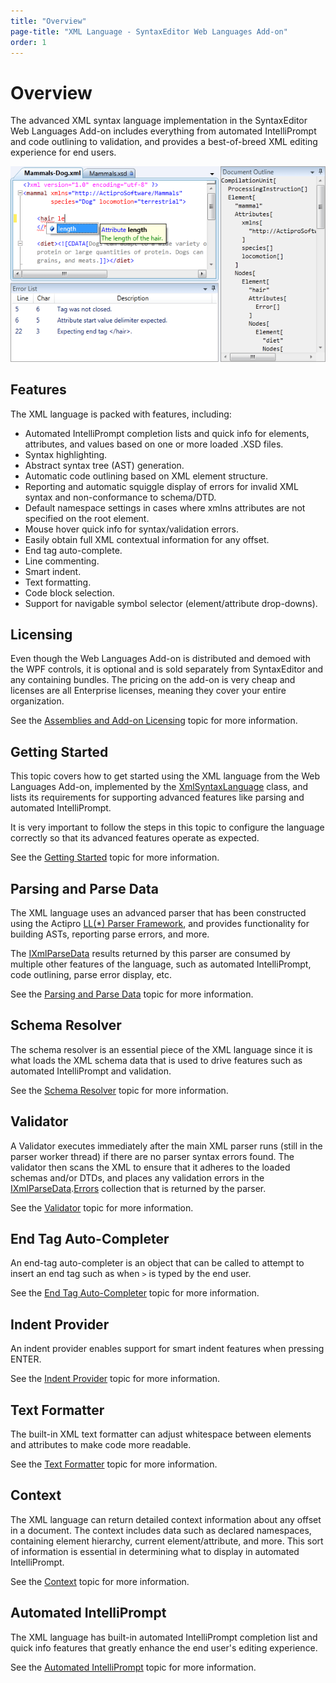 ```yaml
---
title: "Overview"
page-title: "XML Language - SyntaxEditor Web Languages Add-on"
order: 1
---
```

# Overview

The advanced XML syntax language implementation in the SyntaxEditor Web Languages Add-on includes everything from automated IntelliPrompt and code outlining to validation, and provides a best-of-breed XML editing experience for end users.

![Screenshot](../../images/web-addon-xml.png)

## Features

The XML language is packed with features, including:

- Automated IntelliPrompt completion lists and quick info for elements, attributes, and values based on one or more loaded .XSD files.
- Syntax highlighting.
- Abstract syntax tree (AST) generation.
- Automatic code outlining based on XML element structure.
- Reporting and automatic squiggle display of errors for invalid XML syntax and non-conformance to schema/DTD.
- Default namespace settings in cases where xmlns attributes are not specified on the root element.
- Mouse hover quick info for syntax/validation errors.
- Easily obtain full XML contextual information for any offset.
- End tag auto-complete.
- Line commenting.
- Smart indent.
- Text formatting.
- Code block selection.
- Support for navigable symbol selector (element/attribute drop-downs).

## Licensing

Even though the Web Languages Add-on is distributed and demoed with the WPF controls, it is optional and is sold separately from SyntaxEditor and any containing bundles.  The pricing on the add-on is very cheap and licenses are all Enterprise licenses, meaning they cover your entire organization.

See the [Assemblies and Add-on Licensing](../../assemblies.md) topic for more information.

## Getting Started

This topic covers how to get started using the XML language from the Web Languages Add-on, implemented by the [XmlSyntaxLanguage](xref:ActiproSoftware.Text.Languages.Xml.Implementation.XmlSyntaxLanguage) class, and lists its requirements for supporting advanced features like parsing and automated IntelliPrompt.

It is very important to follow the steps in this topic to configure the language correctly so that its advanced features operate as expected.

See the [Getting Started](getting-started.md) topic for more information.

## Parsing and Parse Data

The XML language uses an advanced parser that has been constructed using the Actipro [LL(*) Parser Framework](../../ll-parser-framework/index.md), and provides functionality for building ASTs, reporting parse errors, and more.

The [IXmlParseData](xref:ActiproSoftware.Text.Languages.Xml.Implementation.IXmlParseData) results returned by this parser are consumed by multiple other features of the language, such as automated IntelliPrompt, code outlining, parse error display, etc.

See the [Parsing and Parse Data](parsing.md) topic for more information.

## Schema Resolver

The schema resolver is an essential piece of the XML language since it is what loads the XML schema data that is used to drive features such as automated IntelliPrompt and validation.

See the [Schema Resolver](schema-resolver.md) topic for more information.

## Validator

A Validator executes immediately after the main XML parser runs (still in the parser worker thread) if there are no parser syntax errors found.  The validator then scans the XML to ensure that it adheres to the loaded schemas and/or DTDs, and places any validation errors in the [IXmlParseData](xref:ActiproSoftware.Text.Languages.Xml.Implementation.IXmlParseData).[Errors](xref:ActiproSoftware.Text.Parsing.IParseErrorProvider.Errors) collection that is returned by the parser.

See the [Validator](validator.md) topic for more information.

## End Tag Auto-Completer

An end-tag auto-completer is an object that can be called to attempt to insert an end tag such as when `>` is typed by the end user.

See the [End Tag Auto-Completer](end-tag-auto-completer.md) topic for more information.

## Indent Provider

An indent provider enables support for smart indent features when pressing ENTER.

See the [Indent Provider](indent-provider.md) topic for more information.

## Text Formatter

The built-in XML text formatter can adjust whitespace between elements and attributes to make code more readable.

See the [Text Formatter](text-formatter.md) topic for more information.

## Context

The XML language can return detailed context information about any offset in a document.  The context includes data such as declared namespaces, containing element hierarchy, current element/attribute, and more.  This sort of information is essential in determining what to display in automated IntelliPrompt.

See the [Context](context.md) topic for more information.

## Automated IntelliPrompt

The XML language has built-in automated IntelliPrompt completion list and quick info features that greatly enhance the end user's editing experience.

See the [Automated IntelliPrompt](intelliprompt.md) topic for more information.
